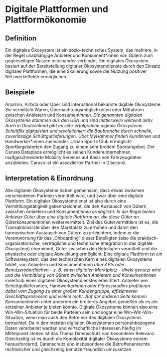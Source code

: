 # Digitale Plattformen und Plattformökonomie

## Definition
Ein digitales Ökosystem ist ein sozio-technisches System, das mehrere, in der Regel unabhängige Anbieter und Konsument*innen von Gütern zum gegenseitigen Nutzen miteinander verbindet. Ein digitales Ökosystem basiert auf der Bereitstellung digitaler Ökosystemdienste durch den Einsatz digitaler Plattformen, die eine Skalierung sowie die Nutzung positiver Netzwerkeffekte ermöglichen.

## Beispiele
Amazon, Airbnb oder Uber sind international bekannte digitale Ökosysteme. Sie vermitteln Waren, Übernachtungsmöglichkeiten oder Mitfahrten zwischen Anbietern und Konsument*innen. Die genannten digitalen Ökosysteme stammen aus den USA und sind mittlerweile weltweit aktiv. Auch in Deutschland gibt es sehr erfolgreiche digitale Ökosysteme. Schüttflix digitalisiert und revolutioniert die Baubranche durch schnelle, zuverlässige Schüttgutlieferungen. Über MyHammer finden Kund*innen und Handwerker*innen zueinander. Urban Sports Club ermöglicht Sportbegeisterten den Zugang zu einem sehr breitem Sportangebot. Der Caruso Dataplace ermöglicht es seinen Kundenunternehmen, maßgeschneiderte Mobility Services auf Basis von Fahrzeugdaten anzubieten. Caruso ist ein assoziierter Partner in D’accord.
## Interpretation & Einordnung 
Alle digitalen Ökosysteme haben gemeinsam, dass etwas zwischen verschiedenen Parteien vermittelt wird, und zwar über eine digitale Plattform. Ein digitaler Ökosystemdienst ist also durch eine Vermittlungstätigkeit gekennzeichnet, die den Austausch von Gütern zwischen Anbietern und Konsument*innen ermöglicht. In der Regel bieten Anbieter Güter über eine digitale Plattform an, die diese Güter an Güterkonsument*innen weitervermittelt. Ziel des Gütervermittlers ist es, die Transaktionsrate über den Marktplatz zu erhöhen und damit den harmonischen Austausch von Gütern zu erleichtern, indem er die Verantwortung für das „Onboarding“ dieser Beteiligten (also die praktisch-organisatorische, vertragliche und technische Integration in das digitale Ökosystem) übernimmt, Güter zwischen den Beteiligten vermittelt und die physische oder digitale Abwicklung ermöglicht. Eine digitale Plattform ist ein Softwaresystem, das den technischen Kern eines digitalen Ökosystems bildet, von Anbietern und Konsument*innen über APIs oder Benutzeroberflächen – z. B. einen digitalen Marktplatz – direkt genutzt wird und die Vermittlung von Gütern zwischen Anbietern und Konsument*innen innerhalb eines digitalen Ökosystemdienstes erleichtert.
Anbieter wie Schüttgutlieferanten, Handwerker*innen oder Fitnessstudios profitieren dabei vom Zugang zu einer großen Kundengruppe, effizienteren Geschäftsprozessen und vielem mehr. Auf der anderen Seite können Konsument*innen unter anderem ein breiteres Angebot genießen als es ein einzelner Anbieter je bieten könnte. Digitale Ökosysteme können also eine Win-Win-Situation für beide Parteien sein und sogar eine Win-Win-Win-Situation, wenn man auch den Betreiber des digitalen Ökosystems betrachtet. 
Da in den meisten digitalen Ökosystemen personenbezogene Daten verarbeitet werden und wirtschaftliche Interessen häufig im Mittelpunkt stehen ist das Thema Datenschutz von besonderer Relevanz. Gleichzeitig ist es durch die Komplexität digitaler Ökosysteme extrem herausfordernd, Datenschutz und insbesondere die Betroffenenrechte rechtssicher und gleichzeitig benutzerfreundlich umzusetzen. 
